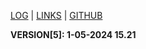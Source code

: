 [LOG](TXT/mylog.txt) | [LINKS](LINKS/) | [GITHUB](https://github.com/uripsubagyo/os241)

**VERSION[5]: 1-05-2024 15.21**
